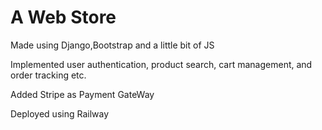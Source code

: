 #  A Web Store
Made using Django,Bootstrap and a little bit of JS

Implemented user authentication, product search, cart management, and order tracking etc.

Added Stripe as Payment GateWay

Deployed using Railway
